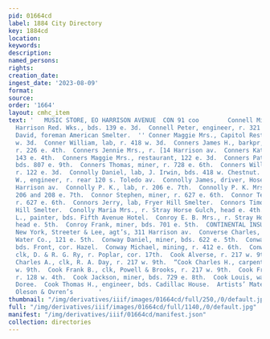 ```yaml
---
pid: 01664cd
label: 1884 City Directory
key: 1884cd
location: 
keywords: 
description: 
named_persons: 
rights: 
creation_date: 
ingest_date: '2023-08-09'
format: 
source: 
order: '1664'
layout: cmhc_item
text: '   MUSIC STORE, EO HARRISON AVENUE  CON 91 coo        Connell Michael, feeder,
  Harrison Red. Wks., bds. 139 e. 3d.  Connell Peter, engineer, r. 321 e. 8th.  Conner
  David, foreman American Smelter.  '' Conner Maggie Mrs., Capitol Restaurant, 105
  w. 3d.  Conner William, lab, r. 418 w. 3d.  Conners James H., barkpr, Thomas Martin,
  r. 226 e. 4th.  Conners Jennie Mrs., r. [14 Harrison av.  Conners Kate Mrs., laundry,
  143 e. 4th.  Conners Maggie Mrs., restaurant, 122 e. 3d.  Conners Patrick, miner,
  bds. 807 e. 9th.  Conners Thomas, miner, r. 728 e. 6th.  Conners William J., miner,
  r. 122 e. 3d.  Connolly Daniel, lab, J. Irwin, bds. 418 w. Chestnut.  Connolly Edward
  W., engineer, r. rear 120 s. Toledo av.  Connolly James, driver, Hose 3, r. 704
  Harrison av.  Connolly P. K., lab, r. 206 e. 7th.  Connolly P. K. Mrs., boarding,
  206 and 208 e. 7th.  Connor Stephen, miner, r. 627 e. 6th.  Connor Terrence, miner,
  r. 627 e. 6th.  Connors Jerry, lab, Fryer Hill Smelter.  Connors Timothy, lab, Fryer
  Hill Smelter.  Conolly Maria Mrs., r. Stray Horse Gulch, head e. 4th.  Conrad W.
  L., painter, bds. Fifth Avenue Hotel.  Conroy E. B. Mrs., r. Stray Horse Gulch,
  head e. 5th.  Conroy Frank, miner, bds. 701 e. 5th.  CONTINENTAL INSURANCE CO.,
  New York, Streeter & Lee, agt’s, 311 Harrison av.  Converse Charles, foreman, Leadville
  Water Co., 121 e. 5th.  Conway Daniel, miner, bds. 622 e. 5th.  Conway John, miner,
  bds. Front, cor. Hazel.  Conway Michael, mining, r. 412 e. 6th.  Conway Thomas,
  clk, D. & R. G. Ry, r. Poplar, cor. 17th.  Cook Alverse, r. 217 w. 9th.  , Cook
  Charles A., clk, R. A. Day, r. 217 w. 9th.  “Cook Charles H., carpenter, r. 217
  w. 9th.  Cook Frank B., clk, Powell & Brooks, r. 217 w. 9th.  Cook Fred, train dispatcher,
  r. 128 w. 4th.  Cook Jackson, miner, bds. 729 e. 8th.  Cook Louis, waiter, Maison
  Doree.  Cook Thomas H., engineer, bds. Cadillac House.  Artists’ Materials 22 "2732%°"2;
  Oleson & Ovren’s       '
thumbnail: "/img/derivatives/iiif/images/01664cd/full/250,/0/default.jpg"
full: "/img/derivatives/iiif/images/01664cd/full/1140,/0/default.jpg"
manifest: "/img/derivatives/iiif/01664cd/manifest.json"
collection: directories
---
```

